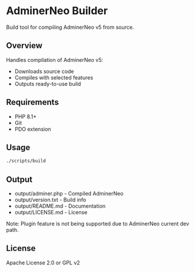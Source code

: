# AdminerNeo Builder

Build tool for compiling AdminerNeo v5 from source.

## Overview
Handles compilation of AdminerNeo v5:
- Downloads source code
- Compiles with selected features
- Outputs ready-to-use build

## Requirements
- PHP 8.1+
- Git
- PDO extension

## Usage
```bash
./scripts/build
```

## Output
- output/adminer.php - Compiled AdminerNeo
- output/version.txt - Build info
- output/README.md - Documentation
- output/LICENSE.md - License

Note: Plugin feature is not being supported due to AdminerNeo current dev path.

## License
Apache License 2.0 or GPL v2

